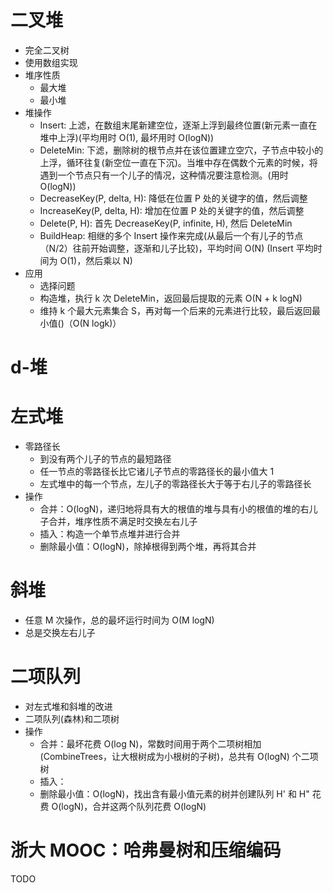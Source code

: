 # 二叉堆

- 完全二叉树
- 使用数组实现
- 堆序性质
  - 最大堆
  - 最小堆
- 堆操作
  - Insert: 上滤，在数组末尾新建空位，逐渐上浮到最终位置(新元素一直在堆中上浮)(平均用时 O(1), 最坏用时 O(logN))
  - DeleteMin: 下滤，删除树的根节点并在该位置建立空穴，子节点中较小的上浮，循环往复(新空位一直在下沉)。当堆中存在偶数个元素的时候，将遇到一个节点只有一个儿子的情况，这种情况要注意检测。(用时 O(logN))
  - DecreaseKey(P, delta, H): 降低在位置 P 处的关键字的值，然后调整
  - IncreaseKey(P, delta, H): 增加在位置 P 处的关键字的值，然后调整
  - Delete(P, H): 首先 DecreaseKey(P, infinite, H), 然后 DeleteMin
  - BuildHeap: 相继的多个 Insert 操作来完成(从最后一个有儿子的节点（N/2）往前开始调整，逐渐和儿子比较)，平均时间 O(N) (Insert 平均时间为 O(1)，然后乘以 N)
- 应用
  - 选择问题
  - 构造堆，执行 k 次 DeleteMin，返回最后提取的元素 O(N + k logN)
  - 维持 k 个最大元素集合 S，再对每一个后来的元素进行比较，最后返回最小值()（O(N logk)）

# d-堆

# 左式堆

- 零路径长
  - 到没有两个儿子的节点的最短路径
  - 任一节点的零路径长比它诸儿子节点的零路径长的最小值大 1
  - 左式堆中的每一个节点，左儿子的零路径长大于等于右儿子的零路径长
- 操作
  - 合并：O(logN)，递归地将具有大的根值的堆与具有小的根值的堆的右儿子合并，堆序性质不满足时交换左右儿子
  - 插入：构造一个单节点堆并进行合并
  - 删除最小值：O(logN)，除掉根得到两个堆，再将其合并

# 斜堆

- 任意 M 次操作，总的最坏运行时间为 O(M logN)
- 总是交换左右儿子

# 二项队列

- 对左式堆和斜堆的改进
- 二项队列(森林)和二项树
- 操作
  - 合并：最坏花费 O(log N)，常数时间用于两个二项树相加(CombineTrees，让大根树成为小根树的子树)，总共有 O(logN) 个二项树
  - 插入：
  - 删除最小值：O(logN)，找出含有最小值元素的树并创建队列 H' 和 H" 花费 O(logN)，合并这两个队列花费 O(logN)

# 浙大 MOOC：哈弗曼树和压缩编码

TODO
